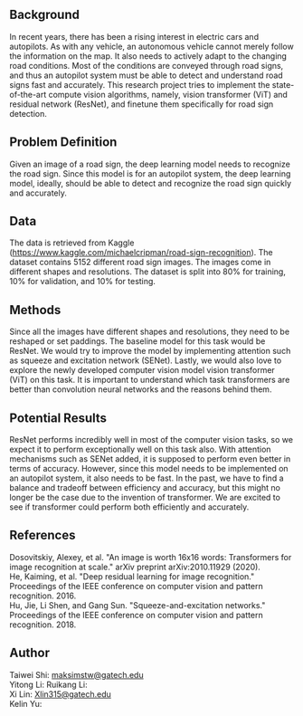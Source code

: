 ## **Background**
In recent years, there has been a rising interest in electric cars and autopilots. As with any vehicle, an autonomous vehicle cannot merely follow the information on the map. It also needs to actively adapt to the changing road conditions. Most of the conditions are conveyed through road signs, and thus an autopilot system must be able to detect and understand road signs fast and accurately. This research project tries to implement the state-of-the-art compute vision algorithms, namely, vision transformer (ViT) and residual network (ResNet), and finetune them specifically for road sign detection. 

## **Problem Definition**
Given an image of a road sign, the deep learning model needs to recognize the road sign. Since this model is for an autopilot system, the deep learning model, ideally, should be able to detect and recognize the road sign quickly and accurately. 

## **Data**
The data is retrieved from Kaggle (https://www.kaggle.com/michaelcripman/road-sign-recognition). The dataset contains 5152 different road sign images. The images come in different shapes and resolutions. The dataset is split into 80% for training, 10% for validation, and 10% for testing. 

## **Methods**
Since all the images have different shapes and resolutions, they need to be reshaped or set paddings. The baseline model for this task would be ResNet. We would try to improve the model by implementing attention such as squeeze and excitation network (SENet). Lastly, we would also love to explore the newly developed computer vision model vision transformer (ViT) on this task. It is important to understand which task transformers are better than convolution neural networks and the reasons behind them. 

## **Potential Results**
ResNet performs incredibly well in most of the computer vision tasks, so we expect it to perform exceptionally well on this task also. With attention mechanisms such as SENet added, it is supposed to perform even better in terms of accuracy. However, since this model needs to be implemented on an autopilot system, it also needs to be fast. In the past, we have to find a balance and tradeoff between efficiency and accuracy, but this might no longer be the case due to the invention of transformer. We are excited to see if transformer could perform both efficiently and accurately. 

## **References**
Dosovitskiy, Alexey, et al. "An image is worth 16x16 words: Transformers for image recognition at scale." arXiv preprint arXiv:2010.11929 (2020).  
He, Kaiming, et al. "Deep residual learning for image recognition." Proceedings of the IEEE conference on computer vision and pattern recognition. 2016.  
Hu, Jie, Li Shen, and Gang Sun. "Squeeze-and-excitation networks." Proceedings of the IEEE conference on computer vision and pattern recognition. 2018.

## **Author**
Taiwei Shi: maksimstw@gatech.edu  
Yitong Li: 
Ruikang Li:   
Xi Lin: Xlin315@gatech.edu  
Kelin Yu: 

